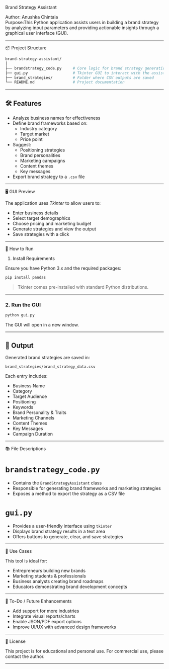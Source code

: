 Brand Strategy Assistant

Author: Anushka Chintala  
Purpose:This Python application assists users in building a brand strategy by analyzing input parameters and providing actionable insights through a graphical user interface (GUI).

---

 📦 Project Structure

```bash
brand-strategy-assistant/
│
├── brandstrategy_code.py     # Core logic for brand strategy generation
├── gui.py                    # Tkinter GUI to interact with the assistant
├── brand_strategies/         # Folder where CSV outputs are saved
└── README.md                 # Project documentation
```

---

## 🛠 Features

- Analyze business names for effectiveness
- Define brand frameworks based on:
  - Industry category
  - Target market
  - Price point
- Suggest:
  - Positioning strategies
  - Brand personalities
  - Marketing campaigns
  - Content themes
  - Key messages
- Export brand strategy to a `.csv` file

---

 🖥 GUI Preview

The application uses *Tkinter* to allow users to:

- Enter business details
- Select target demographics
- Choose pricing and marketing budget
- Generate strategies and view the output
- Save strategies with a click

---

 🚀 How to Run

 1. Install Requirements

Ensure you have Python 3.x and the required packages:

```bash
pip install pandas
```

> Tkinter comes pre-installed with standard Python distributions.

---

### 2. Run the GUI

```bash
python gui.py
```

The GUI will open in a new window.

---

## 💾 Output

Generated brand strategies are saved in:

```
brand_strategies/brand_strategy_data.csv
```

Each entry includes:

- Business Name
- Category
- Target Audience
- Positioning
- Keywords
- Brand Personality & Traits
- Marketing Channels
- Content Themes
- Key Messages
- Campaign Duration

---

 📚 File Descriptions

# `brandstrategy_code.py`

- Contains the `BrandStrategyAssistant` class
- Responsible for generating brand frameworks and marketing strategies
- Exposes a method to export the strategy as a CSV file

# `gui.py`

- Provides a user-friendly interface using `tkinter`
- Displays brand strategy results in a text area
- Offers buttons to generate, clear, and save strategies

---

📌 Use Cases

This tool is ideal for:

- Entrepreneurs building new brands
- Marketing students & professionals
- Business analysts creating brand roadmaps
- Educators demonstrating brand development concepts

---

 📍 To-Do / Future Enhancements

- Add support for more industries
- Integrate visual reports/charts
- Enable JSON/PDF export options
- Improve UI/UX with advanced design frameworks

---

📃 License

This project is for educational and personal use. For commercial use, please contact the author.

---------------------------------------------------------------------------------------------------------------------------------
